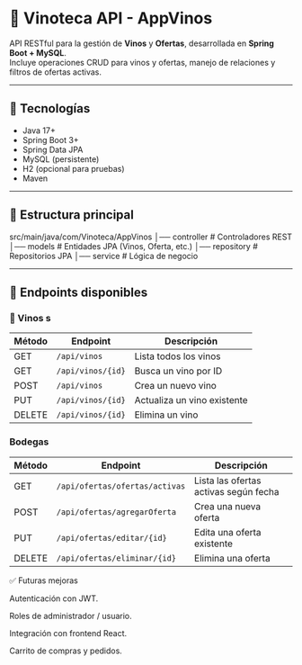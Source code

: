 # 🍷 Vinoteca API - AppVinos

API RESTful para la gestión de **Vinos** y **Ofertas**, desarrollada en **Spring Boot + MySQL**.  
Incluye operaciones CRUD para vinos y ofertas, manejo de relaciones y filtros de ofertas activas.

---

## 🚀 Tecnologías
- Java 17+
- Spring Boot 3+
- Spring Data JPA
- MySQL (persistente)
- H2 (opcional para pruebas)
- Maven

---

## 📂 Estructura principal

src/main/java/com/Vinoteca/AppVinos
│── controller # Controladores REST
│── models # Entidades JPA (Vinos, Oferta, etc.)
│── repository # Repositorios JPA
│── service # Lógica de negocio


---

## 📌 Endpoints disponibles

### 🥂 Vinos s
| Método | Endpoint           | Descripción |
|--------|-------------------|-------------|
| GET    | `/api/vinos`      | Lista todos los vinos |
| GET    | `/api/vinos/{id}` | Busca un vino por ID |
| POST   | `/api/vinos`      | Crea un nuevo vino |
| PUT    | `/api/vinos/{id}` | Actualiza un vino existente |
| DELETE | `/api/vinos/{id}` | Elimina un vino |

###  Bodegas
| Método | Endpoint                       | Descripción                           |
| ------ | ------------------------------ | ------------------------------------- |
| GET    | `/api/ofertas/ofertas/activas` | Lista las ofertas activas según fecha |
| POST   | `/api/ofertas/agregarOferta`   | Crea una nueva oferta                 |
| PUT    | `/api/ofertas/editar/{id}`     | Edita una oferta existente            |
| DELETE | `/api/ofertas/eliminar/{id}`   | Elimina una oferta                    |

✅ Futuras mejoras

Autenticación con JWT.

Roles de administrador / usuario.

Integración con frontend React.

Carrito de compras y pedidos.
